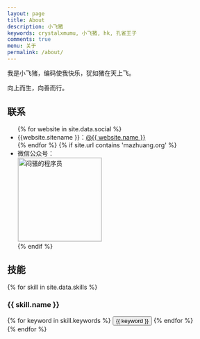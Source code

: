```yaml
---
layout: page
title: About
description: 小飞猪
keywords: crystalxmumu, 小飞猪, hk, 孔雀王子
comments: true
menu: 关于
permalink: /about/
---
```


我是小飞猪，编码使我快乐，犹如猪在天上飞。

向上而生，向善而行。

## 联系

<ul>
{% for website in site.data.social %}
<li>{{website.sitename }}：<a href="{{ website.url }}" target="_blank">@{{ website.name }}</a></li>
{% endfor %}
{% if site.url contains 'mazhuang.org' %}
<li>
微信公众号：<br />
<img style="height:192px;width:192px;border:1px solid lightgrey;" src="{{ assets_base_url }}/assets/images/qrcode.jpg" alt="闷骚的程序员" />
</li>
{% endif %}
</ul>


## 技能

{% for skill in site.data.skills %}
### {{ skill.name }}
<div class="btn-inline">
{% for keyword in skill.keywords %}
<button class="btn btn-outline" type="button">{{ keyword }}</button>
{% endfor %}
</div>
{% endfor %}
